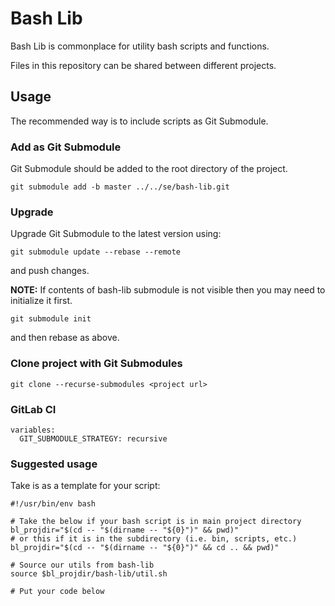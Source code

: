 # Bash Lib

Bash Lib is commonplace for utility bash scripts and functions.

Files in this repository can be shared between different projects.

## Usage

The recommended way is to include scripts as Git Submodule.

### Add as Git Submodule

Git Submodule should be added to the root directory of the project.

    git submodule add -b master ../../se/bash-lib.git

### Upgrade

Upgrade Git Submodule to the latest version using:

    git submodule update --rebase --remote

and push changes.

**NOTE:** If contents of bash-lib submodule is not visible then you may need to initialize it first.

    git submodule init

and then rebase as above.
 
### Clone project with Git Submodules

    git clone --recurse-submodules <project url>

### GitLab CI

    variables:
      GIT_SUBMODULE_STRATEGY: recursive

### Suggested usage

Take is as a template for your script:

```.env
#!/usr/bin/env bash

# Take the below if your bash script is in main project directory
bl_projdir="$(cd -- "$(dirname -- "${0}")" && pwd)"
# or this if it is in the subdirectory (i.e. bin, scripts, etc.)
bl_projdir="$(cd -- "$(dirname -- "${0}")" && cd .. && pwd)"

# Source our utils from bash-lib
source $bl_projdir/bash-lib/util.sh

# Put your code below
```
